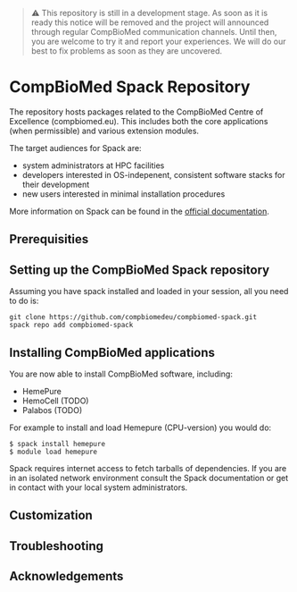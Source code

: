 
> :warning: This repository is still in a development stage. As soon as it is ready
> this notice will be removed and the project will announced through regular
> CompBioMed communication channels. Until then, you are welcome to try it and
> report your experiences. We will do our best to fix problems as soon as they
> are uncovered.

# CompBioMed Spack Repository

The repository hosts packages related to the CompBioMed Centre of Excellence (compbiomed.eu).
This includes both the core applications (when permissible) and various extension
modules.

The target audiences for Spack are:
- system administrators at HPC facilities
- developers interested in OS-indepenent, consistent software stacks for their development
- new users interested in minimal installation procedures

More information on Spack can be found in the [official documentation](https://spack.readthedocs.io/en/latest/index.html).

## Prerequisities

## Setting up the CompBioMed Spack repository

Assuming you have spack installed and loaded in your session, all you need to do is:

```
git clone https://github.com/compbiomedeu/compbiomed-spack.git
spack repo add compbiomed-spack
```

## Installing CompBioMed applications

You are now able to install CompBioMed software, including:

* HemePure
* HemoCell (TODO)
* Palabos (TODO)

For example to install and load Hemepure (CPU-version) you would do:

```
$ spack install hemepure
$ module load hemepure
```

Spack requires internet access to fetch tarballs of dependencies. If you are
in an isolated network environment consult the Spack documentation or get in
contact with your local system administrators.

## Customization

## Troubleshooting

## Acknowledgements



